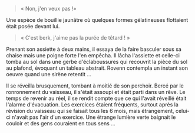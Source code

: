> « Non, j'en veux pas !»

Une espèce de bouillie jaunâtre où quelques formes gélatineuses flottaient était posée devant lui.

> « C'est berk, j'aime pas la purée de têtard ! »

Prenant son assiette à deux mains, il essaya de la faire basculer sous sa chaise mais une poigne forte l'en empêcha. Il lâcha l'assiette et celle-ci tomba au sol dans une gerbe d'éclaboussures qui recouvrit la pièce du sol au plafond, évoquant un tableau abstrait. Rovenn contempla un instant son oeuvre quand une sirène retentit ...

Il se réveilla brusquement, tombant à moitié de son perchoir. Bercé par le ronronnement du vaisseau, il s'était assoupi et était parti dans un rêve. Le temps de revenir au réel, il se rendit compte que ce qui l'avait réveillé était l'alarme d'évacuation. Les exercices étaient fréquents, surtout après la révision du vaisseau qui se faisait tous les 6 mois, mais étrangement, celui-ci n'avait pas l'air d'un exercice. Une étrange lumière verte baignait le couloir et des gens couraient en tous sens ...
